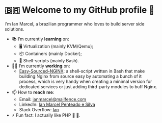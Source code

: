 # 🇧🇷️ Welcome to my GitHub profile 👋

I'm Ian Marcel, a brazilian programmer who loves to build server side solutions.

- 📚️ I’m currently **learning** on:
  - 🖥️ Virtualization (mainly KVM/Qemu);
  - 📦️ Containers (mainly Docker);
  - 📜️ Shell-scripts (mainly Bash).
- 🧑‍🏭️ I’m currently **working** on:
  - [Easy-Sourced-NGINX](https://github.com/Ian-Marcel/Easy-Sourced-NGINX): a shell-script written in Bash that make building Nginx from source easy by automating a bunch of it process, which is very handy when creating a minimal version for dedicated services or just adding third-party modules to buff Nginx.
- 📫 How to **reach me**:
	- Email: [ianmarcel@mailfence.com](mailto:ianmarcel@mailfence.com)
	- LinkedIn: [Ian Marcel Penteado e Silva](https://www.linkedin.com/in/ian-marcel-penteado/)
	- Stack Overflow: [Ian](https://stackoverflow.com/users/23581034/ian)
- ⚡ Fun fact: I actually like PHP 💞️ 🐘️.

<!--

Here are some ideas to get you started:
- 👯 I’m looking to collaborate on ...
- 🤔 I’m looking for help with ...
- 💬 Ask me about ...

- 😄 Pronouns: ...
-->
	
